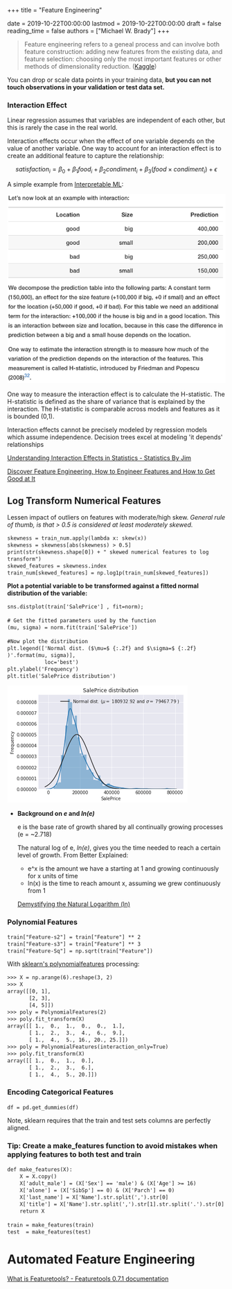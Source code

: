 +++
title = "Feature Engineering"

date = 2019-10-22T00:00:00
lastmod = 2019-10-22T00:00:00
draft = false
reading_time = false
authors = ["Michael W. Brady"]
+++
> Feature engineering refers to a geneal process and can involve both feature construction: adding new features from the existing data, and feature selection: choosing only the most important features or other methods of dimensionality reduction. ([Kaggle](https://www.kaggle.com/willkoehrsen/start-here-a-gentle-introduction))

You can drop or scale data points in your training data, **but you can not touch observations in your validation or test data set.** 

### Interaction Effect

Linear regression assumes that variables are independent of each other, but this is rarely the case in the real world. 

Interaction effects occur when the effect of one variable depends on the value of another variable. One way to account for an interaction effect is to create an additional feature to capture the relationship: 

$$satisfaction_i = \beta_0 + \beta_1 food_i + \beta_2condiment_i + \beta_3(food\times condiment_i) + \epsilon$$

A simple example from [Interpretable ML](https://christophm.github.io/interpretable-ml-book/interaction.html): 

![](Untitled-51e2505f-c05a-4e4f-9e1b-6326608173f2.png)

One way to measure the interaction effect is to calculate the H-statistic. The H-statistic is defined as the share of variance that is explained by the interaction. The H-statistic is comparable across models and features as it is bounded (0,1).

Interaction effects cannot be precisely modeled by regression models which assume independence. Decision trees excel at modeling 'it depends' relationships

[Understanding Interaction Effects in Statistics - Statistics By Jim](https://statisticsbyjim.com/regression/interaction-effects/)

[Discover Feature Engineering, How to Engineer Features and How to Get Good at It](https://machinelearningmastery.com/discover-feature-engineering-how-to-engineer-features-and-how-to-get-good-at-it/)

## Log Transform Numerical Features

Lessen impact of outliers on features with moderate/high skew. *General rule of thumb, is that > 0.5 is considered at least moderately skewed.* 

    skewness = train_num.apply(lambda x: skew(x))
    skewness = skewness[abs(skewness) > 0.5]
    print(str(skewness.shape[0]) + " skewed numerical features to log transform")
    skewed_features = skewness.index
    train_num[skewed_features] = np.log1p(train_num[skewed_features])

**Plot a potential variable to be transformed against a fitted normal distribution of the variable:**

    sns.distplot(train['SalePrice'] , fit=norm);
    
    # Get the fitted parameters used by the function
    (mu, sigma) = norm.fit(train['SalePrice'])
    
    #Now plot the distribution
    plt.legend(['Normal dist. ($\mu=$ {:.2f} and $\sigma=$ {:.2f} )'.format(mu, sigma)],
                loc='best')
    plt.ylabel('Frequency')
    plt.title('SalePrice distribution')

![](Untitled-2ee87d86-aded-4bb4-b642-19892aec5caa.png)

- **Background on *e* and *ln(e)***

    e is the base rate of growth shared by all continually growing processes (e = ~2.718)

    The natural log of e, *ln(e)*, gives you the time needed to reach a certain level of growth. From Better Explained: 

    - e^x is the amount we have a starting at 1 and growing continuously for x units of time
    - ln(x) is the time to reach amount x, assuming we grew continuously from 1

    [Demystifying the Natural Logarithm (ln)](https://betterexplained.com/articles/demystifying-the-natural-logarithm-ln/)

### Polynomial Features

    train["Feature-s2"] = train["Feature"] ** 2
    train["Feature-s3"] = train["Feature"] ** 3
    train["Feature-Sq"] = np.sqrt(train["Feature"])

With [sklearn's polynomialfeatures](https://scikit-learn.org/stable/modules/generated/sklearn.preprocessing.PolynomialFeatures.html#sklearn.preprocessing.PolynomialFeatures) processing: 

    >>> X = np.arange(6).reshape(3, 2)
    >>> X
    array([[0, 1],
           [2, 3],
           [4, 5]])
    >>> poly = PolynomialFeatures(2)
    >>> poly.fit_transform(X)
    array([[ 1.,  0.,  1.,  0.,  0.,  1.],
           [ 1.,  2.,  3.,  4.,  6.,  9.],
           [ 1.,  4.,  5., 16., 20., 25.]])
    >>> poly = PolynomialFeatures(interaction_only=True)
    >>> poly.fit_transform(X)
    array([[ 1.,  0.,  1.,  0.],
           [ 1.,  2.,  3.,  6.],
           [ 1.,  4.,  5., 20.]])

### Encoding Categorical Features

    df = pd.get_dummies(df)

Note, sklearn requires that the train and test sets columns are perfectly aligned. 

### Tip: Create a make_features function to avoid mistakes when applying features to both test and train

    def make_features(X):
        X = X.copy()
        X['adult_male'] = (X['Sex'] == 'male') & (X['Age'] >= 16)
        X['alone'] = (X['SibSp'] == 0) & (X['Parch'] == 0)
        X['last_name'] = X['Name'].str.split(',').str[0]
        X['title'] = X['Name'].str.split(',').str[1].str.split('.').str[0]
        return X
    
    train = make_features(train)
    test  = make_features(test)

# Automated Feature Engineering

[What is Featuretools? - Featuretools 0.7.1 documentation](https://docs.featuretools.com)